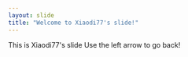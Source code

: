 ```yaml
---
layout: slide
title: "Welcome to Xiaodi77's slide!"
---
```

This is Xiaodi77's slide
Use the left arrow to go back!
